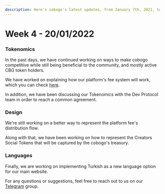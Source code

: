 ```yaml
---
description: Here's cobogo's latest updates, from January 7th, 2021, to January 20th, 2022.
---
```


# Week 4 - 20/01/2022

### Tokenomics

In the past days, we have continued working on ways to make cobogo competitive while still being beneficial to the community, and mostly active CBG token holders.&#x20;

We have worked on explaining how our platform's fee system will work, which you can check [here](../../token/cbg/platform-fee.md).

In addition, we have been discussing our Tokenomics with the Dev Protocol team in order to reach a common agreement.&#x20;

### Design

We're still working on a better way to represent the platform fee's distribution flow.&#x20;

Along with that, we have been working on how to represent the Creators Social Tokens that will be captured by the cobogo's treasury.

### Languages

Finally, we are working on implementing Turkish as a new language option for our main website.

For any questions or suggestions, feel free to reach out to us on our [Telegram](https://t.me/cobogosocial) group.&#x20;

